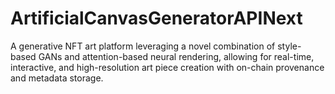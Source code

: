 # ArtificialCanvasGeneratorAPINext
A generative NFT art platform leveraging a novel combination of style-based GANs and attention-based neural rendering, allowing for real-time, interactive, and high-resolution art piece creation with on-chain provenance and metadata storage.
